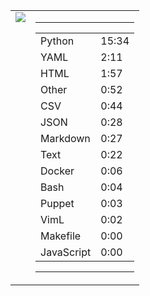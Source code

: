 
<table><tr>
<td valign="top">
  <img src="https://wakatime.com/share/@Aperture/0cd21d5d-ac4f-458d-9c71-d06f479c1297.png" />
</td>

<td valign="top">
  <hr>
  <table>
    <tr><td>Python</td><td>15:34</td></tr><tr><td>YAML</td><td>2:11</td></tr><tr><td>HTML</td><td>1:57</td></tr><tr><td>Other</td><td>0:52</td></tr><tr><td>CSV</td><td>0:44</td></tr><tr><td>JSON</td><td>0:28</td></tr><tr><td>Markdown</td><td>0:27</td></tr><tr><td>Text</td><td>0:22</td></tr><tr><td>Docker</td><td>0:06</td></tr><tr><td>Bash</td><td>0:04</td></tr><tr><td>Puppet</td><td>0:03</td></tr><tr><td>VimL</td><td>0:02</td></tr><tr><td>Makefile</td><td>0:00</td></tr><tr><td>JavaScript</td><td>0:00</td></tr>
  </table>
  <hr>
</td>
</tr></table>

